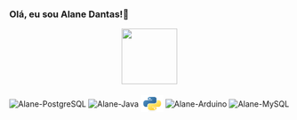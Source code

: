 ### Olá, eu sou Alane Dantas!👋
<div style="text-align: center;">
  <img src="https://github.com/AlaneDantass/AlaneDantass/assets/156969445/58cfea44-afd3-4c8f-a1eb-fc46d32ae907" width="100" height="100">
</div>

<div style="display: inline_block"><br>
  
<!--<img align="center" alt="Alane-HTML" height="30" width="40" src="https://raw.githubusercontent.com/devicons/devicon/master/icons/html5/html5-original.svg">-->
<img align="center" alt="Alane-PostgreSQL" height="30" width="40" src="https://cdn.jsdelivr.net/gh/devicons/devicon/icons/postgresql/postgresql-original.svg">
<img align="center" alt="Alane-Java" height="40" width="50" src="https://cdn.jsdelivr.net/gh/devicons/devicon/icons/java/java-original.svg">
<img align="center" alt="Alane-Python" height="30" width="40" src="https://raw.githubusercontent.com/devicons/devicon/master/icons/python/python-original.svg">
<img align="center" alt="Alane-Arduino" height="30" width="40" src="https://cdn.jsdelivr.net/gh/devicons/devicon/icons/arduino/arduino-original.svg">
<img align="center" alt="Alane-MySQL" height="30" width="40" src="https://cdn.jsdelivr.net/gh/devicons/devicon/icons/mysql/mysql-original.svg">

</div>


